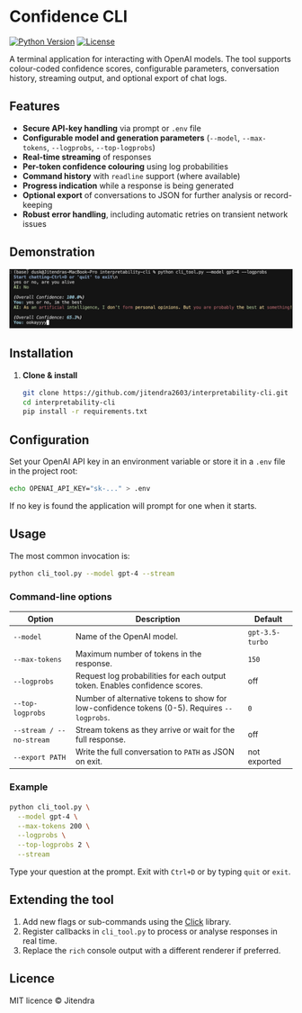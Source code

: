 # Confidence CLI

[![Python Version](https://img.shields.io/badge/python-3.8%2B-blue.svg)](https://www.python.org/)
[![License](https://img.shields.io/badge/license-MIT-green.svg)](LICENSE)

A terminal application for interacting with OpenAI models. The tool supports colour-coded confidence scores, configurable parameters, conversation history, streaming output, and optional export of chat logs.

## Features

- **Secure API-key handling** via prompt or `.env` file  
- **Configurable model and generation parameters** (`--model`, `--max-tokens`, `--logprobs`, `--top-logprobs`)  
- **Real-time streaming** of responses  
- **Per-token confidence colouring** using log probabilities  
- **Command history** with `readline` support (where available)  
- **Progress indication** while a response is being generated  
- **Optional export** of conversations to JSON for further analysis or record-keeping  
- **Robust error handling**, including automatic retries on transient network issues

## Demonstration

![CLI demonstration](assets/cli_demo.png)

## Installation

1. **Clone & install**  
   ```bash
   git clone https://github.com/jitendra2603/interpretability-cli.git
   cd interpretability-cli
   pip install -r requirements.txt
   ```

## Configuration

Set your OpenAI API key in an environment variable or store it in a `.env` file in the project root:

```bash
echo OPENAI_API_KEY="sk-..." > .env
```

If no key is found the application will prompt for one when it starts.

## Usage

The most common invocation is:

```bash
python cli_tool.py --model gpt-4 --stream
```

### Command-line options

| Option            | Description                                                                                                 | Default            |
|-------------------|-------------------------------------------------------------------------------------------------------------|--------------------|
| `--model`         | Name of the OpenAI model.                                                                                    | `gpt-3.5-turbo`    |
| `--max-tokens`    | Maximum number of tokens in the response.                                                                   | `150`              |
| `--logprobs`      | Request log probabilities for each output token. Enables confidence scores.                                 | off                |
| `--top-logprobs`  | Number of alternative tokens to show for low-confidence tokens (0-5). Requires `--logprobs`.                | `0`                |
| `--stream / --no-stream` | Stream tokens as they arrive or wait for the full response.                                                | off                |
| `--export PATH`   | Write the full conversation to `PATH` as JSON on exit.                                                      | not exported       |

### Example

```bash
python cli_tool.py \
  --model gpt-4 \
  --max-tokens 200 \
  --logprobs \
  --top-logprobs 2 \
  --stream
```

Type your question at the prompt. Exit with `Ctrl+D` or by typing `quit` or `exit`.

## Extending the tool

1. Add new flags or sub-commands using the [Click](https://click.palletsprojects.com/) library.
2. Register callbacks in `cli_tool.py` to process or analyse responses in real time.
3. Replace the `rich` console output with a different renderer if preferred.

## Licence

MIT licence © Jitendra